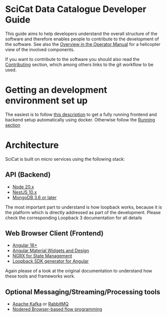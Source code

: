 # SciCat Data Catalogue Developer Guide

This guide aims to help developers understand the overall structure of the software and therefore enables people to contribute to the development of the software. See also the [Overview in the Operator Manual](../Operator/) for a helicopter view of the involved components.

If you want to contribute to the software you should also read the [Contributing](../Development/Development_Methods.html) section, which among others links to the git workflow to be used.

# Getting an development environment set up

The easiest is to follow [this description](https://github.com/SciCatProject/scicatlive#readme) to get a fully running frontend and backend setup automatically using docker. Otherwise follow the [Running section](Running.html)

# Architecture

SciCat is built on micro services using the following stack:

## API (Backend)

- [Node 20.x](https://nodejs.org/en/)
- [NestJS 10.x](https://nestjs.com/)
- [MongoDB 3.6 or later](https://www.mongodb.com)

The most important part to understand is how loopback works, because it is the platform which is directly addressed as part of the development. Please check the corresponding Loopback 3 documentation for all details

## Web Browser Client (Frontend)

- [Angular 16+](https://angular.io/)
- [Angular Material Widgets and Design](https://material.angular.io/)
- [NGRX for State Management](https://ngrx.io/)
- [Loopback SDK generator for Angular](https://github.com/mean-expert-official/loopback-sdk-builder)

Again please of a look at the original documentation to understand how these tools and frameworks work.

## Optional Messaging/Streaming/Processing tools

- [Apache Kafka](https://kafka.apache.org/) or [RabbitMQ](https://www.rabbitmq.com/)
- [Nodered Browser-based flow programming](https://nodered.org/)
